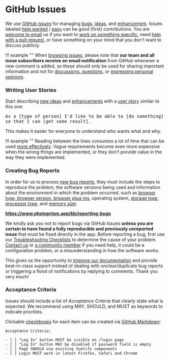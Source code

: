 # GitHub Issues

We use [GitHub issues](https://github.com/photoprism/photoprism/issues) for managing [bugs](https://github.com/photoprism/photoprism/labels/bug), [ideas](https://github.com/photoprism/photoprism/labels/idea), and [enhancement](https://github.com/photoprism/photoprism/labels/enhancement).
Issues labeled [help wanted](https://github.com/photoprism/photoprism/issues?q=is%3Aissue+is%3Aopen+label%3A%22help+wanted%22) / [easy](https://github.com/photoprism/photoprism/issues?q=is%3Aissue+is%3Aopen+label%3Aeasy) can be good (first) contributions.
You are [welcome to email](https://www.photoprism.app/contact) us if you want to [work on something specific](https://github.com/photoprism/photoprism/issues), need [help with a pull request](pull-requests.md), or have something on your mind that you don't want to discuss publicly.

!!! example ""
    When [browsing issues](https://github.com/photoprism/photoprism/issues), please note that **our team and all issue subscribers receive an email notification** from GitHub whenever a new comment is added, so these should only be used for sharing important information and not for [discussions, questions](https://github.com/photoprism/photoprism/discussions), or [expressing personal opinions](https://www.photoprism.app/code-of-conduct).

### Writing User Stories ###

Start describing [new ideas](https://github.com/photoprism/photoprism/labels/idea) and [enhancements](https://github.com/photoprism/photoprism/labels/enhancement) with a [user story](https://en.wikipedia.org/wiki/User_story) similar to this one:

<tt>As a [type of person] I'd like to be able to [do something] so that I can [get some result].</tt>

This makes it easier for everyone to understand who wants what and why.

!!! example ""
    Reading between the lines consumes a lot of time that can be used [more effectively](code-quality.md#effectiveness-efficiency).
    Vague requirements become even more expensive when the wrong things are implemented, or they don't provide value
    in the way they were implemented.

### Creating Bug Reports ###

In order for us to process [new bug reports](https://www.photoprism.app/kb/reporting-bugs), they must include the steps to reproduce the problem, the software versions being used and information about the environment in which the problem occurred, such as [browser type, browser version, browser plug-ins](https://docs.photoprism.app/getting-started/troubleshooting/browsers/), operating system, [storage type](https://docs.photoprism.app/getting-started/troubleshooting/performance/#storage), [processor type](https://docs.photoprism.app/getting-started/troubleshooting/performance/#server-cpu), and [memory size](https://docs.photoprism.app/getting-started/troubleshooting/performance/#memory):

**<https://www.photoprism.app/kb/reporting-bugs>**

We kindly ask you not to report bugs via GitHub Issues **unless you are certain to have found a fully reproducible and previously unreported issue** that must be fixed directly in the app.
Before reporting a bug, first use our [Troubleshooting Checklists](../getting-started/troubleshooting/index.md) to determine the cause of your problem. [Contact us](https://www.photoprism.app/contact) or [a community member](https://link.photoprism.app/discussions) if you need help, it could be a configuration problem, or a misunderstanding in how the software works.

This gives us the opportunity to [improve our documentation](https://docs.photoprism.app/getting-started/troubleshooting/) and provide best-in-class support instead of dealing with unclear/duplicate bug reports or triggering a flood of notifications by replying to comments. Thank you very much!

### Acceptance Criteria ###

Issues should include a list of *Acceptance Criteria* that clearly state what is expected.
We recommend using MAY, SHOULD, and MUST as keywords to indicate priorities.

Clickable [checkboxes](https://help.github.com/articles/about-task-lists/) for each item can be created via
[GitHub Markdown](https://help.github.com/articles/basic-writing-and-formatting-syntax/):

```
Acceptance Criteria:

- [ ] "Log In" button MUST be visible on /login page
- [ ] "Log In" button MAY be disabled if password field is empty
- [ ] Page SHOULD use existing Vuetify components
- [ ] Login MUST work in latest Firefox, Safari and Chrome
```
